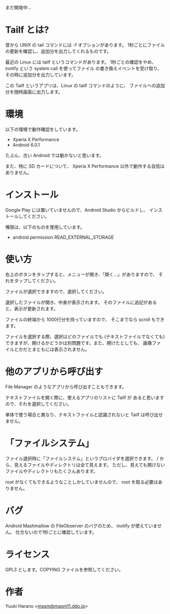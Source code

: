 まだ開発中...

# Tailf とは?

昔から UNIX の tail コマンドには -f オプションがあります。
1秒ごとにファイルの更新を確認し、追加分を出力してくれるものです。

最近の Linux には tailf というコマンドがあります。
1秒ごとの確認をやめ、inotify という system call を使ってファイル
の書き換えイベントを受け取り、その時に追加分を出力しています。

この Tailf というアプリは、Linux の tailf コマンドのように、
ファイルへの追加分を随時画面に出力します。

# 環境

以下の環境で動作確認をしています。

  - Xperia X Performance
  - Android 6.0.1

たぶん、古い Android では動かないと思います。

また、特に SD カードについて、
Xperia X Performance 以外で動作する自信はありません。

# インストール

Google Play には置いていませんので、Android Studio からビルドし、
インストールしてください。

権限は、以下のものを使用しています。

  - android.permission.READ_EXTERNAL_STORAGE

# 使い方

右上のボタンをタップすると、メニューが開き、「開く...」がありますので、
それをタップしてください。

ファイルが選択できますので、選択してください。

選択したファイルが開き、中身が表示されます。
そのファイルに追記があると、表示が更新されます。

ファイルの終端から 1000行分を持っていますので、
そこまでなら scroll もできます。

ファイルを選択する際、選択はどのファイルでも (テキストファイルでなくても)
できますが、開けるかどうかは別問題です。また、開けたとしても、
画像ファイルとかだとまともには表示されません。

# 他のアプリから呼び出す

File Manager のようなアプリから呼び出すこともできます。

テキストファイルを開く際に、使えるアプリのリストに Tailf が
あると思いますので、それを選択してください。

単体で使う場合と異なり、テキストファイルと認識されないと
Tailf は呼び出せません。

# 「ファイルシステム」

ファイル選択時に「ファイルシステム」というプロバイダを選択できます。
/ から、見えるファイルやディレクトリは全て見えます。
ただし、見えても開けないファイルやディレクトリもたくさんあります。

root がなくてもできるようなことしかしていませんので、
root を取る必要はありません。

# バグ

Android Mashmallow の FileObserver のバグのため、
inotify が使えていません。
仕方ないので1秒ごとに確認しています。

# ライセンス

GPL3 とします。COPYING ファイルを参照してください。

# 作者

Yuuki Harano &lt;masm@masm11.ddo.jp&gt;
